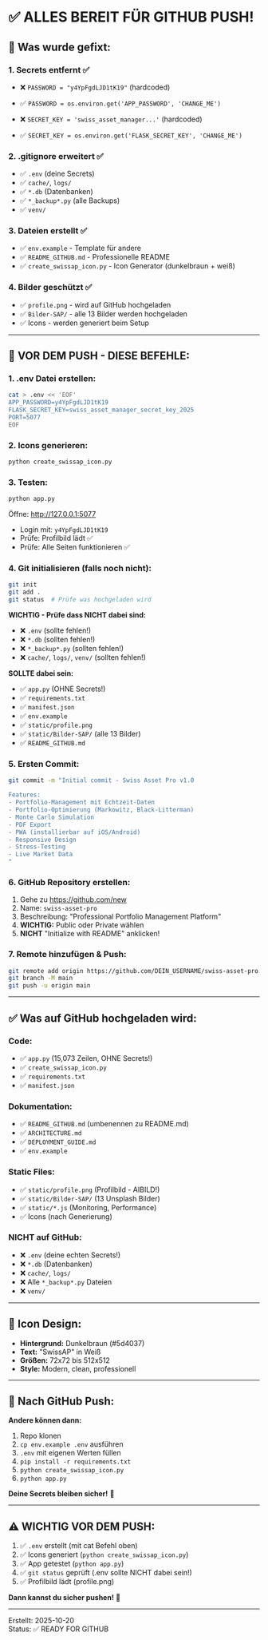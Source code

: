 # ✅ ALLES BEREIT FÜR GITHUB PUSH!

## 🎯 Was wurde gefixt:

### **1. Secrets entfernt** ✅
- ❌ `PASSWORD = "y4YpFgdLJD1tK19"` (hardcoded)
- ✅ `PASSWORD = os.environ.get('APP_PASSWORD', 'CHANGE_ME')`

- ❌ `SECRET_KEY = 'swiss_asset_manager...'` (hardcoded)
- ✅ `SECRET_KEY = os.environ.get('FLASK_SECRET_KEY', 'CHANGE_ME')`

### **2. .gitignore erweitert** ✅
- ✅ `.env` (deine Secrets)
- ✅ `cache/`, `logs/`
- ✅ `*.db` (Datenbanken)
- ✅ `*_backup*.py` (alle Backups)
- ✅ `venv/`

### **3. Dateien erstellt** ✅
- ✅ `env.example` - Template für andere
- ✅ `README_GITHUB.md` - Professionelle README
- ✅ `create_swissap_icon.py` - Icon Generator (dunkelbraun + weiß)

### **4. Bilder geschützt** ✅
- ✅ `profile.png` - wird auf GitHub hochgeladen
- ✅ `Bilder-SAP/` - alle 13 Bilder werden hochgeladen
- ✅ Icons - werden generiert beim Setup

---

## 🚀 VOR DEM PUSH - DIESE BEFEHLE:

### **1. .env Datei erstellen:**
```bash
cat > .env << 'EOF'
APP_PASSWORD=y4YpFgdLJD1tK19
FLASK_SECRET_KEY=swiss_asset_manager_secret_key_2025
PORT=5077
EOF
```

### **2. Icons generieren:**
```bash
python create_swissap_icon.py
```

### **3. Testen:**
```bash
python app.py
```
Öffne: http://127.0.0.1:5077
- Login mit: `y4YpFgdLJD1tK19`
- Prüfe: Profilbild lädt ✅
- Prüfe: Alle Seiten funktionieren ✅

### **4. Git initialisieren (falls noch nicht):**
```bash
git init
git add .
git status  # Prüfe was hochgeladen wird
```

**WICHTIG - Prüfe dass NICHT dabei sind:**
- ❌ `.env` (sollte fehlen!)
- ❌ `*.db` (sollten fehlen!)
- ❌ `*_backup*.py` (sollten fehlen!)
- ❌ `cache/`, `logs/`, `venv/` (sollten fehlen!)

**SOLLTE dabei sein:**
- ✅ `app.py` (OHNE Secrets!)
- ✅ `requirements.txt`
- ✅ `manifest.json`
- ✅ `env.example`
- ✅ `static/profile.png`
- ✅ `static/Bilder-SAP/` (alle 13 Bilder)
- ✅ `README_GITHUB.md`

### **5. Ersten Commit:**
```bash
git commit -m "Initial commit - Swiss Asset Pro v1.0

Features:
- Portfolio-Management mit Echtzeit-Daten
- Portfolio-Optimierung (Markowitz, Black-Litterman)
- Monte Carlo Simulation
- PDF Export
- PWA (installierbar auf iOS/Android)
- Responsive Design
- Stress-Testing
- Live Market Data
"
```

### **6. GitHub Repository erstellen:**
1. Gehe zu https://github.com/new
2. Name: `swiss-asset-pro`
3. Beschreibung: "Professional Portfolio Management Platform"
4. **WICHTIG:** Public oder Private wählen
5. **NICHT** "Initialize with README" anklicken!

### **7. Remote hinzufügen & Push:**
```bash
git remote add origin https://github.com/DEIN_USERNAME/swiss-asset-pro.git
git branch -M main
git push -u origin main
```

---

## ✅ Was auf GitHub hochgeladen wird:

### **Code:**
- ✅ `app.py` (15,073 Zeilen, OHNE Secrets!)
- ✅ `create_swissap_icon.py`
- ✅ `requirements.txt`
- ✅ `manifest.json`

### **Dokumentation:**
- ✅ `README_GITHUB.md` (umbenennen zu README.md)
- ✅ `ARCHITECTURE.md`
- ✅ `DEPLOYMENT_GUIDE.md`
- ✅ `env.example`

### **Static Files:**
- ✅ `static/profile.png` (Profilbild - AIBILD!)
- ✅ `static/Bilder-SAP/` (13 Unsplash Bilder)
- ✅ `static/*.js` (Monitoring, Performance)
- ✅ Icons (nach Generierung)

### **NICHT auf GitHub:**
- ❌ `.env` (deine echten Secrets!)
- ❌ `*.db` (Datenbanken)
- ❌ `cache/`, `logs/`
- ❌ Alle `*_backup*.py` Dateien
- ❌ `venv/`

---

## 🎨 Icon Design:

- **Hintergrund:** Dunkelbraun (#5d4037)
- **Text:** "SwissAP" in Weiß
- **Größen:** 72x72 bis 512x512
- **Style:** Modern, clean, professionell

---

## 📱 Nach GitHub Push:

**Andere können dann:**
1. Repo klonen
2. `cp env.example .env` ausführen
3. `.env` mit eigenen Werten füllen
4. `pip install -r requirements.txt`
5. `python create_swissap_icon.py`
6. `python app.py`

**Deine Secrets bleiben sicher!** 🔐

---

## ⚠️ WICHTIG VOR DEM PUSH:

1. ✅ `.env` erstellt (mit cat Befehl oben)
2. ✅ Icons generiert (`python create_swissap_icon.py`)
3. ✅ App getestet (`python app.py`)
4. ✅ `git status` geprüft (.env sollte NICHT dabei sein!)
5. ✅ Profilbild lädt (profile.png)

**Dann kannst du sicher pushen!** 🚀

---

Erstellt: 2025-10-20  
Status: ✅ READY FOR GITHUB

